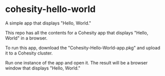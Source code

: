 # cohesity-hello-world
A simple app that displays "Hello, World."

This repo has all the contents for a Cohesity app that displays "Hello, World" in a browser.

To run this app, download the "Cohesity-Hello-World-app.pkg" and upload it to a Cohesity cluster.

Run one instance of the app and open it. The result will be a browser window that displays "Hello, World."
